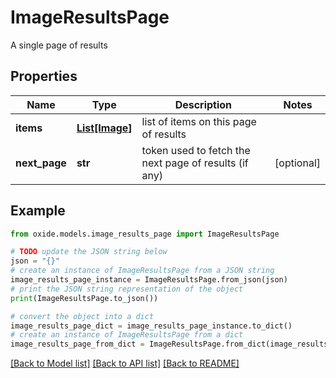 # ImageResultsPage

A single page of results

## Properties

Name | Type | Description | Notes
------------ | ------------- | ------------- | -------------
**items** | [**List[Image]**](Image.md) | list of items on this page of results | 
**next_page** | **str** | token used to fetch the next page of results (if any) | [optional] 

## Example

```python
from oxide.models.image_results_page import ImageResultsPage

# TODO update the JSON string below
json = "{}"
# create an instance of ImageResultsPage from a JSON string
image_results_page_instance = ImageResultsPage.from_json(json)
# print the JSON string representation of the object
print(ImageResultsPage.to_json())

# convert the object into a dict
image_results_page_dict = image_results_page_instance.to_dict()
# create an instance of ImageResultsPage from a dict
image_results_page_from_dict = ImageResultsPage.from_dict(image_results_page_dict)
```
[[Back to Model list]](../README.md#documentation-for-models) [[Back to API list]](../README.md#documentation-for-api-endpoints) [[Back to README]](../README.md)



